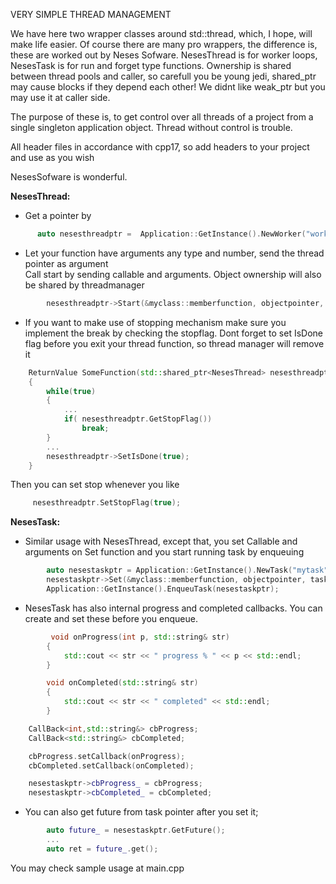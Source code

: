 VERY SIMPLE THREAD MANAGEMENT

We have here two wrapper classes around std::thread, which, I hope, will make life easier. Of course there are many pro wrappers, the difference is, these are worked out by Neses Sofware. 
NesesThread is for worker loops, NesesTask is for run and forget type functions. Ownership is shared between thread pools and caller, so carefull you be young jedi, shared_ptr may cause blocks 
if they depend each other! We didnt like weak_ptr but you may use it at caller side. 

The purpose of these is, to get control over all threads of a project from a single singleton application object. Thread without control is trouble. 

All header files in accordance with cpp17, so add headers to your project and use as you wish

NesesSofware is wonderful. 



**NesesThread:**

   * Get a pointer by 

  ```c++
        auto nesesthreadptr =  Application::GetInstance().NewWorker("worker");
  ```


   * Let your function have arguments any type and number, send the thread pointer as argument  
   Call start by sending callable and arguments. Object ownership will also be shared by threadmanager


```c++
        nesesthreadptr->Start(&myclass::memberfunction, objectpointer, nesesthreadptr,  args... ); 
```


  * If you want to make use of stopping mechanism make sure you implement the break by checking the stopflag. Dont forget to set IsDone flag before you exit your thread function, so thread manager will remove it


```c++
    ReturnValue SomeFunction(std::shared_ptr<NesesThread> nesesthreadptr)
    {
        while(true)
        {
            ...
            if( nesesthreadptr.GetStopFlag())
                break;
        }
        ...
        nesesthreadptr->SetIsDone(true);
    }
```

Then you can set stop whenever you like


  ```c++
       nesesthreadptr.SetStopFlag(true);
  ```



**NesesTask:**

* Similar usage with NesesThread, except that, you set Callable and arguments on Set function and  you start running task by enqueuing

   

```c++
        auto nesestaskptr = Application::GetInstance().NewTask("mytask");
        nesestaskptr->Set(&myclass::memberfunction, objectpointer, taskp);
        Application::GetInstance().EnqueuTask(nesestaskptr);
```

  
    
* NesesTask has also internal progress and completed callbacks. You can create and set these before you enqueue.

```c++
         void onProgress(int p, std::string& str)
        {
            std::cout << str << " progress % " << p << std::endl;
        }

        void onCompleted(std::string& str)
        {
            std::cout << str << " completed" << std::endl;
        }

    CallBack<int,std::string&> cbProgress;
    CallBack<std::string&> cbCompleted;

    cbProgress.setCallback(onProgress);
    cbCompleted.setCallback(onCompleted);

    nesestaskptr->cbProgress_ = cbProgress;
    nesestaskptr->cbCompleted_ = cbCompleted;
```
       
  

* You can also get future from task pointer after you set it;

   
```c++
        auto future_ = nesestaskptr.GetFuture();
        ...
        auto ret = future_.get();
```

You may check sample usage at main.cpp
   
        